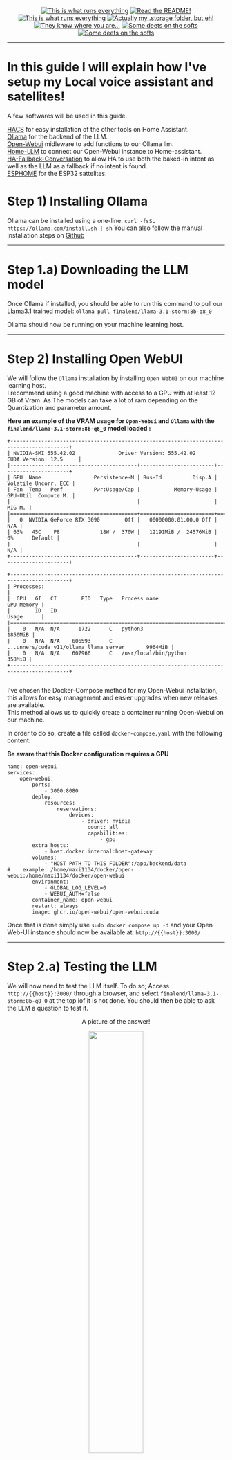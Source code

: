 <p align="center">
<a href="/documentation/hardware.md"><img src="https://img.shields.io/badge/Hardware%20Specifications-purple" alt="This is what runs everything"></a> <a href="/node-red/"><img src="https://img.shields.io/badge/Nodered%20Flows-red" alt="Read the README!"></a> 
<a href="/documentation/zigbee.md"><img src="https://img.shields.io/badge/Zigbee%20Devices-green" alt="This is what runs everything"></a>  <a href="/.storage/"><img src="https://img.shields.io/badge/Lovelace%20Interfaces-orange" alt="Actually my .storage folder, but eh!"></a>
<a href="/documentation/indoor_localization.md"><img src="https://img.shields.io/badge/Indoor%20Localization-blue" alt="They know where you are..."></a> 
<a href="/documentation/software.md"><img src="https://img.shields.io/badge/Software%20Usage-cyan" alt="Some deets on the softs"></a> <a href="/documentation/wifi.md"><img src="https://img.shields.io/badge/Networking-violet" alt="Some deets on the softs"></a> <br></p></p>

_____

# In this guide I will explain how I've setup my Local voice assistant and satellites!  
A few softwares will be used in this guide.

[HACS](https://hacs.xyz/) for easy installation of the other tools on Home Assistant.  
[Ollama](https://hacs.xyz/) for the backend of the LLM.  
[Open-Webui](https://github.com/open-webui/open-webui) midleware to add functions to our Ollama llm.  
[Home-LLM](https://github.com/acon96/home-llm) to connect our Open-Webui instance to Home-assistant.  
[HA-Fallback-Conversation](https://github.com/m50/ha-fallback-conversation) to allow HA to use both the baked-in intent as well as the LLM as a fallback if no intent is found.  
[ESPHOME](https://esphome.io/components/voice_assistant.html) for the ESP32 sattelites.  


# Step 1) Installing Ollama

Ollama can be installed using a one-line: `curl -fsSL https://ollama.com/install.sh | sh`
You can also follow the manual installation steps on [Github](https://github.com/ollama/ollama/blob/main/docs/linux.md)

_____

# Step 1.a) Downloading the LLM model

Once Ollama if installed, you should be able to run this command to pull our Llama3.1 trained model: `ollama pull finalend/llama-3.1-storm:8b-q8_0`

Ollama should now be running on your machine learning host.

_____

# Step 2) Installing Open WebUI

We will follow the `Ollama` installation by installing `Open WebUI` on our machine learning host.   
I recommend using a good machine with access to a GPU with at least 12 GB of Vram. As The models can take a lot of ram depending on the Quantization and parameter amount.

**Here an example of the VRAM usage for  `Open-Webui` and `Ollama` with the `finalend/llama-3.1-storm:8b-q8_0` model loaded :**
```
+-----------------------------------------------------------------------------------------+
| NVIDIA-SMI 555.42.02              Driver Version: 555.42.02      CUDA Version: 12.5     |
|-----------------------------------------+------------------------+----------------------+
| GPU  Name                 Persistence-M | Bus-Id          Disp.A | Volatile Uncorr. ECC |
| Fan  Temp   Perf          Pwr:Usage/Cap |           Memory-Usage | GPU-Util  Compute M. |
|                                         |                        |               MIG M. |
|=========================================+========================+======================|
|   0  NVIDIA GeForce RTX 3090        Off |   00000000:01:00.0 Off |                  N/A |
| 63%   45C    P8             18W /  370W |   12191MiB /  24576MiB |      0%      Default |
|                                         |                        |                  N/A |
+-----------------------------------------+------------------------+----------------------+

+-----------------------------------------------------------------------------------------+
| Processes:                                                                              |
|  GPU   GI   CI        PID   Type   Process name                              GPU Memory |
|        ID   ID                                                               Usage      |
|=========================================================================================|
|    0   N/A  N/A      1722      C   python3                                      1850MiB |
|    0   N/A  N/A    606593      C   ...unners/cuda_v11/ollama_llama_server       9964MiB |
|    0   N/A  N/A    607966      C   /usr/local/bin/python                         358MiB |
+-----------------------------------------------------------------------------------------+


```

I've chosen the Docker-Compose method for my Open-Webui installation, this allows for easy management and easier upgrades when new releases are available.  
This method allows us to quickly create a container running Open-Webui on our machine.  

In order to do so, create a file called `docker-compose.yaml` with the following content:

**Be aware that this Docker configuration requires a GPU**
```
name: open-webui
services:
    open-webui:
        ports:
            - 3000:8080
        deploy:
            resources:
                reservations:
                    devices:
                        - driver: nvidia
                          count: all
                          capabilities:
                              - gpu
        extra_hosts:
            - host.docker.internal:host-gateway
        volumes:
            - "HOST PATH TO THIS FOLDER":/app/backend/data 
#    example: /home/maxi1134/docker/open-webui:/home/maxi1134/docker/open-webui
        environment:
            - GLOBAL_LOG_LEVEL=0
            - WEBUI_AUTH=false
        container_name: open-webui
        restart: always
        image: ghcr.io/open-webui/open-webui:cuda

```


Once that is done simply use `sudo docker compose up -d` and your Open Web-UI instance should now be available at: 
`http://{{host}}:3000/`
_____

# Step 2.a) Testing the LLM

We will now need to test the LLM itself.
To do so; Access `http://{{host}}:3000/` through a browser, and select `finalend/llama-3.1-storm:8b-q8_0` at the top iof it is not done. You should then be able to ask the LLM a question to test it.

<p align="center">A picture of the answer! </p>
<p align="middle">
<img src="/assets/open-webui_guide/test_llm.png" width="50%" />
</p>

___

# Step 3) Installing Home-LLM




- 1: You will first need to install the Home-LLM integration to Home-Assistant   
    Thankfuly, there is a neat button to do that easely on [their repo](https://github.com/acon96/home-llm)!



     [![Open your Home Assistant instance and open a repository inside the Home Assistant Community Store.](https://my.home-assistant.io/badges/hacs_repository.svg)](https://my.home-assistant.io/redirect/hacs_repository/?category=Integration&repository=home-llm&owner=acon96) 

- 2: Restart `Home Assistant`

- 3: You will then need to add the  `Home LLM Conversation` integration to Home-Assistant in order to connect Open WebUI to it.
    - 1: Access the `Settings` page.
    - 2: Click on `Devices & services`.
    - 3: Click on `+ ADD INTEGRATION` on the lower-right part of the screen.
    - 4: Type and then select `Local LLM Conversation`.
    - 5: Select the `Ollama API`.
    - 6: Enter the hostname or IP Address of your Open WebUI host.
    - 7: Enter the used port (You must append it with `/ollama/` such as `3000/ollama`).
    - 8: Enter `finalend/llama-3.1-storm:8b-q8_0` as the `Model Name*`
      - Enter your [Open Webui API Key](https://docs.openwebui.com/api/) under `API key`
      - Do not check `Use HTTPS`
      - leave `API Path*` as `/v1` 
    - 9: Press `Next`
    - 10: Select `Assist` under `Selected LLM API`
    - 11: Make sure the `Prompt Format*` is set to `Llama`
    - 12: Make sure `Enable in context learning (ICL) examples` is checked.
    - 13: Press `Sumbit`
    - 14: Press `Finish`

<p align="center">A gif of the process! </p>
<p align="middle">
  <img src="/assets/open-webui_guide/demo_process.gif" width="75%" />
<p>

_____

# Step 4) Installing [HA-Fallback-Conversation](https://github.com/m50/ha-fallback-conversation)


- 1:  Integrate Fallback Conversation to Home-Assistant
  - 1: Access the `HACS` page.
  - 2: Search for `Fallback`
  - 3: Click on `fallback_conversation`.
  - 4: Click on `Download` and install the integration
  - 5: Restart `Home Assistant` for the integration to be detected.
  - 6: Access the `Settings` page.
  - 7: Click on `Devices & services`.
  - 8: Click on `+ ADD INTEGRATION` on the lower-right part of the screen.
  - 8: Search for `Fallback`
  - 9: Click on `Fallback Conversation Agent`.
  - 10 Set the debug level at `Some Debug` for now. (Change it to `No debug` once everything is working.)
  - 11: Click `Sumbit`
  
- 2: Configure the Voice assistant within Home-assistant to use the newly added model through the `Fallback Conversation Agent`.
  - 1: Access the `Settings` page.
  - 2: Click on `Devices & services`.
  - 3: Click on `Fallback Conversation Agent`.
  - 4: Click on `CONFIGURE`.
  - 5: Select `Home assistant` as the `Primary Conversation Agent`.
  - 6: Select `LLM Model 'finalend/llama-3.1-storm:8b-q8_0' (remote)` as the `Falback conversation Agent`.


_____

# Step 5) Selecting the right agent in the Voice assistant settings.


 - 1: Access the `Settings` page.
 - 2: Click on `Voice assistants` page.
 - 3: Click on `Add Assistant`.
 - 4: Set the fields as wanted except for `Conversation Agent`.
 - 5: Select `Fallback Conversation Agent` as the `Conversation agent`.

_____

# Step 6) Setting up ESPHOME Voice assistant satellites.

The voice assistant are set on ESPHOME using ESP32-S3-Boxes.

You should be able to upload the following YAML to them through ESPhome and be able to add them to Home-assistant after that through the "Devices menu".

 - 1: Access the `ESPHOME` page.
 - 2: Click on `New Device`.
 - 3: Chose a name for this device.
 - 3: Click on `Skip this step`.
 - 4: Select `ESP32-S3`
 - 5: Click `Skip` On the `configuration created!` page.
 - 6: Click `Edit` on the newly created esphome entry.
 - 7: Copy and paste the following code to replace any present.
 - 8: Make sure that your `secrets` are properly set for wifi and the `API` key.


```
substitutions:
  name: esp32-s3-box-office-assistant
  friendly_name: ESP32 S3 Box 3 Office Assistant
  micro_wake_word_model: alexa
packages:
  esphome.voice-assistant: github://esphome/wake-word-voice-assistants/esp32-s3-box-3/esp32-s3-box-3.yaml@main
esphome:
  name: ${name}
  name_add_mac_suffix: false
  friendly_name: ${friendly_name}
api:
  encryption:
    key: !secret api_key_voice_assistant


wifi:
  ssid: !secret wifi_ssid
  password: !secret wifi_password
```

  - 9: Click on `Install`
  - 10: Select `Plug into this computer` (Be aware that using a browser with HTTPS is required for this step)
  - 11: Select the right COM port and click on `connect`.
  - 12: Add the newly detected ESPHome device to HA.
  - 13: Access the device in the device menu and press `configure` beside it.
  - 14: Check `Allow the device to perform Home Assistant actions.`

